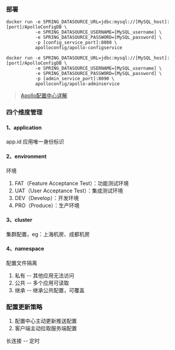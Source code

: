 ### 部署

```
docker run -e SPRING_DATASOURCE_URL=jdbc:mysql://[MySQL_host]:[port]/ApolloConfigDB \
           -e SPRING_DATASOURCE_USERNAME=[MySQL_username] \
           -e SPRING_DATASOURCE_PASSWORD=[MySQL_password] \
           -p [config_service_port]:8080 \
           apolloconfig/apollo-configservice

docker run -e SPRING_DATASOURCE_URL=jdbc:mysql://[MySQL_host]:[port]/ApolloConfigDB \
           -e SPRING_DATASOURCE_USERNAME=[MySQL_username] \
           -e SPRING_DATASOURCE_PASSWORD=[MySQL_password] \
           -p [admin_service_port]:8090 \
           apolloconfig/apollo-adminservice

```



> [Apollo配置中心详解](https://blog.csdn.net/m0_66490875/article/details/136165444)

### 四个维度管理

#### 1、application

app.id 应用唯一身份标识

#### 2、environment

环境 

1. FAT（Feature Acceptance Test）：功能测试环境
2. UAT（User Acceptance Test）：集成测试环境
3. DEV（Develop）：开发环境
4. PRO（Produce）：生产环境

#### 3、cluster

集群配置，eg：上海机房、成都机房

#### 4、namespace

配置文件隔离

1. 私有 -- 其他应用无法访问
2. 公共 -- 多个应用可读取
3. 继承 -- 继承公共配置，可覆盖

### 配置更新策略

1. 配置中心主动更新推送配置
2. 客户端主动拉取服务端配置

长连接 -- 定时
